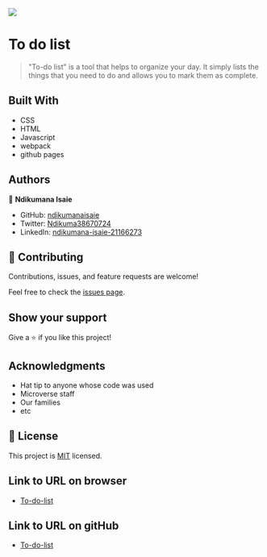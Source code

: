 ![](https://img.shields.io/badge/Microverse-blueviolet)

# To do list

> "To-do list" is a tool that helps to organize your day. It simply lists the things that you need to do and allows you to mark them as complete.

## Built With

- CSS
- HTML
- Javascript
- webpack
- github pages

## Authors

👤 **Ndikumana Isaie**

- GitHub: [ndikumanaisaie](https://github.com/ndikumanaisaie)
- Twitter: [Ndikuma38670724](https://twitter.com/Ndikuma38670724)
- LinkedIn: [ndikumana-isaie-21166273](https://www.linkedin.com/in/ndikumana-isaie-21166273/)

## 🤝 Contributing

Contributions, issues, and feature requests are welcome!

Feel free to check the [issues page](../../issues/).

## Show your support

Give a ⭐️ if you like this project!

## Acknowledgments

- Hat tip to anyone whose code was used
- Microverse staff
- Our families
- etc

## 📝 License

This project is [MIT](./MIT.md) licensed.

## Link to URL on browser
- [To-do-list](https://ndikumanaisaie.github.io/To-do-list/)

## Link to URL on gitHub
- [To-do-list](https://github.com/ndikumanaisaie/To-do-list/)
